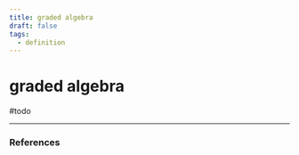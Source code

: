 ```yaml
---
title: graded algebra
draft: false
tags:
  - definition
---
```

# graded algebra
#todo 


---
### References
